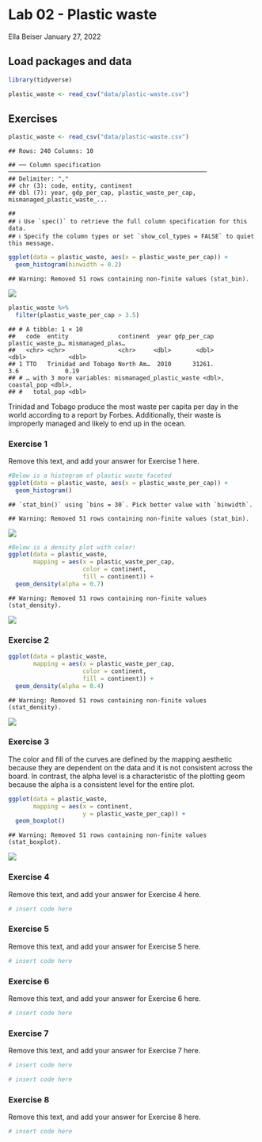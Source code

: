 Lab 02 - Plastic waste
================
Ella Beiser
January 27, 2022

## Load packages and data

``` r
library(tidyverse) 
```

``` r
plastic_waste <- read_csv("data/plastic-waste.csv")
```

## Exercises

``` r
plastic_waste <- read_csv("data/plastic-waste.csv")
```

    ## Rows: 240 Columns: 10

    ## ── Column specification ────────────────────────────────────────────────────────
    ## Delimiter: ","
    ## chr (3): code, entity, continent
    ## dbl (7): year, gdp_per_cap, plastic_waste_per_cap, mismanaged_plastic_waste_...

    ## 
    ## ℹ Use `spec()` to retrieve the full column specification for this data.
    ## ℹ Specify the column types or set `show_col_types = FALSE` to quiet this message.

``` r
ggplot(data = plastic_waste, aes(x = plastic_waste_per_cap)) +
  geom_histogram(binwidth = 0.2)
```

    ## Warning: Removed 51 rows containing non-finite values (stat_bin).

![](lab-02_files/figure-gfm/unnamed-chunk-1-1.png)<!-- -->

``` r
plastic_waste %>%
  filter(plastic_waste_per_cap > 3.5)
```

    ## # A tibble: 1 × 10
    ##   code  entity              continent  year gdp_per_cap plastic_waste_p… mismanaged_plas…
    ##   <chr> <chr>               <chr>     <dbl>       <dbl>            <dbl>            <dbl>
    ## 1 TTO   Trinidad and Tobago North Am…  2010      31261.              3.6             0.19
    ## # … with 3 more variables: mismanaged_plastic_waste <dbl>, coastal_pop <dbl>,
    ## #   total_pop <dbl>

Trinidad and Tobago produce the most waste per capita per day in the
world according to a report by Forbes. Additionally, their waste is
improperly managed and likely to end up in the ocean.

### Exercise 1

Remove this text, and add your answer for Exercise 1 here.

``` r
#Below is a histogram of plastic waste faceted
ggplot(data = plastic_waste, aes(x = plastic_waste_per_cap)) +
  geom_histogram()
```

    ## `stat_bin()` using `bins = 30`. Pick better value with `binwidth`.

    ## Warning: Removed 51 rows containing non-finite values (stat_bin).

![](lab-02_files/figure-gfm/plastic-waste-continent-1.png)<!-- -->

``` r
#Below is a density plot with color!
ggplot(data = plastic_waste, 
       mapping = aes(x = plastic_waste_per_cap, 
                     color = continent, 
                     fill = continent)) +
  geom_density(alpha = 0.7)
```

    ## Warning: Removed 51 rows containing non-finite values (stat_density).

![](lab-02_files/figure-gfm/plastic-waste-continent-2.png)<!-- -->

### Exercise 2

``` r
ggplot(data = plastic_waste, 
       mapping = aes(x = plastic_waste_per_cap, 
                     color = continent, 
                     fill = continent)) +
  geom_density(alpha = 0.4)
```

    ## Warning: Removed 51 rows containing non-finite values (stat_density).

![](lab-02_files/figure-gfm/plastic-waste-density-1.png)<!-- -->

### Exercise 3

The color and fill of the curves are defined by the mapping aesthetic
because they are dependent on the data and it is not consistent across
the board. In contrast, the alpha level is a characteristic of the
plotting geom because the alpha is a consistent level for the entire
plot.

``` r
ggplot(data = plastic_waste, 
       mapping = aes(x = continent, 
                     y = plastic_waste_per_cap)) +
  geom_boxplot()
```

    ## Warning: Removed 51 rows containing non-finite values (stat_boxplot).

![](lab-02_files/figure-gfm/unnamed-chunk-2-1.png)<!-- -->

### Exercise 4

Remove this text, and add your answer for Exercise 4 here.

``` r
# insert code here
```

### Exercise 5

Remove this text, and add your answer for Exercise 5 here.

``` r
# insert code here
```

### Exercise 6

Remove this text, and add your answer for Exercise 6 here.

``` r
# insert code here
```

### Exercise 7

Remove this text, and add your answer for Exercise 7 here.

``` r
# insert code here
```

``` r
# insert code here
```

### Exercise 8

Remove this text, and add your answer for Exercise 8 here.

``` r
# insert code here
```
